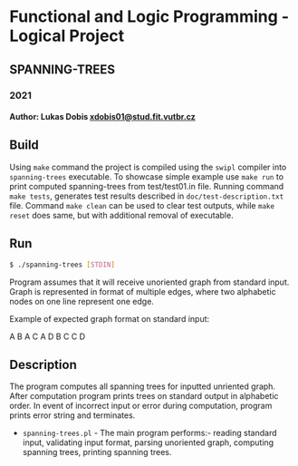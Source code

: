 # Functional and Logic Programming - Logical Project
## SPANNING-TREES
### 2021
#### Author: Lukas Dobis <xdobis01@stud.fit.vutbr.cz>

## Build
Using `make` command the project is compiled using the `swipl` compiler
into `spanning-trees` executable. To showcase simple example use `make run`
to print computed spanning-trees from test/test01.in file. Running command 
`make tests`, generates test results described in `doc/test-description.txt` file.
Command `make clean` can be used to clear test outputs, while `make reset`
does same, but with additional removal of executable.

## Run

```bash
$ ./spanning-trees [STDIN]
```
Program assumes that it will receive unoriented graph from standard input. 
Graph is represented in format of multiple edges, where two alphabetic nodes 
on one line represent one edge.

Example of expected graph format on standard input: 

A B
A C
A D
B C
C D

## Description
The program computes all spanning trees for inputted unriented graph. 
After computation program prints trees on standard output in alphabetic order.
In event of incorrect input or error during computation, program prints
error string and terminates.

- `spanning-trees.pl` - The main program performs:- 
													reading standard input,
													validating input format,
													parsing unoriented graph,
													computing spanning trees,
													printing spanning trees.
